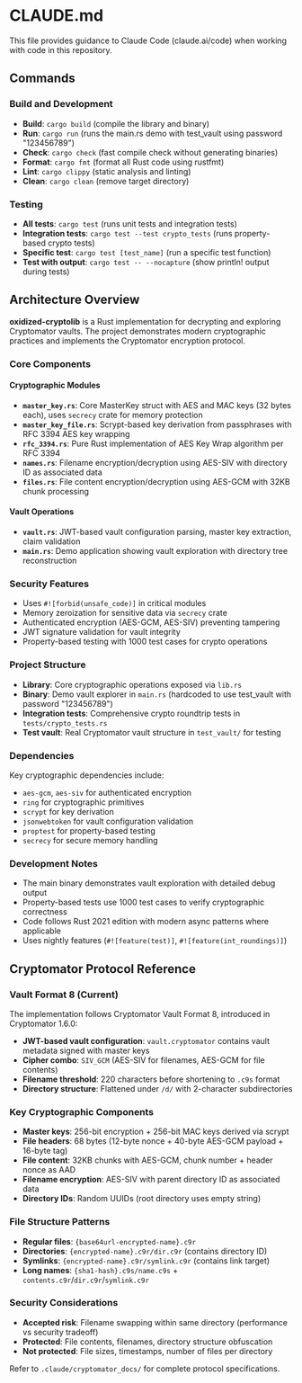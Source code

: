 # CLAUDE.md

This file provides guidance to Claude Code (claude.ai/code) when working with code in this repository.

## Commands

### Build and Development
- **Build**: `cargo build` (compile the library and binary)
- **Run**: `cargo run` (runs the main.rs demo with test_vault using password "123456789")
- **Check**: `cargo check` (fast compile check without generating binaries)
- **Format**: `cargo fmt` (format all Rust code using rustfmt)
- **Lint**: `cargo clippy` (static analysis and linting)
- **Clean**: `cargo clean` (remove target directory)

### Testing
- **All tests**: `cargo test` (runs unit tests and integration tests)
- **Integration tests**: `cargo test --test crypto_tests` (runs property-based crypto tests)
- **Specific test**: `cargo test [test_name]` (run a specific test function)
- **Test with output**: `cargo test -- --nocapture` (show println! output during tests)

## Architecture Overview

**oxidized-cryptolib** is a Rust implementation for decrypting and exploring Cryptomator vaults. The project demonstrates modern cryptographic practices and implements the Cryptomator encryption protocol.

### Core Components

#### Cryptographic Modules
- **`master_key.rs`**: Core MasterKey struct with AES and MAC keys (32 bytes each), uses `secrecy` crate for memory protection
- **`master_key_file.rs`**: Scrypt-based key derivation from passphrases with RFC 3394 AES key wrapping  
- **`rfc_3394.rs`**: Pure Rust implementation of AES Key Wrap algorithm per RFC 3394
- **`names.rs`**: Filename encryption/decryption using AES-SIV with directory ID as associated data
- **`files.rs`**: File content encryption/decryption using AES-GCM with 32KB chunk processing

#### Vault Operations
- **`vault.rs`**: JWT-based vault configuration parsing, master key extraction, claim validation
- **`main.rs`**: Demo application showing vault exploration with directory tree reconstruction

### Security Features
- Uses `#![forbid(unsafe_code)]` in critical modules
- Memory zeroization for sensitive data via `secrecy` crate
- Authenticated encryption (AES-GCM, AES-SIV) preventing tampering
- JWT signature validation for vault integrity
- Property-based testing with 1000 test cases for crypto operations

### Project Structure
- **Library**: Core cryptographic operations exposed via `lib.rs`
- **Binary**: Demo vault explorer in `main.rs` (hardcoded to use test_vault with password "123456789")
- **Integration tests**: Comprehensive crypto roundtrip tests in `tests/crypto_tests.rs`
- **Test vault**: Real Cryptomator vault structure in `test_vault/` for testing

### Dependencies
Key cryptographic dependencies include:
- `aes-gcm`, `aes-siv` for authenticated encryption
- `ring` for cryptographic primitives  
- `scrypt` for key derivation
- `jsonwebtoken` for vault configuration validation
- `proptest` for property-based testing
- `secrecy` for secure memory handling

### Development Notes
- The main binary demonstrates vault exploration with detailed debug output
- Property-based tests use 1000 test cases to verify cryptographic correctness
- Code follows Rust 2021 edition with modern async patterns where applicable
- Uses nightly features (`#![feature(test)]`, `#![feature(int_roundings)]`)

## Cryptomator Protocol Reference

### Vault Format 8 (Current)
The implementation follows Cryptomator Vault Format 8, introduced in Cryptomator 1.6.0:
- **JWT-based vault configuration**: `vault.cryptomator` contains vault metadata signed with master keys
- **Cipher combo**: `SIV_GCM` (AES-SIV for filenames, AES-GCM for file contents)
- **Filename threshold**: 220 characters before shortening to `.c9s` format
- **Directory structure**: Flattened under `/d/` with 2-character subdirectories

### Key Cryptographic Components
- **Master keys**: 256-bit encryption + 256-bit MAC keys derived via scrypt
- **File headers**: 68 bytes (12-byte nonce + 40-byte AES-GCM payload + 16-byte tag)
- **File content**: 32KB chunks with AES-GCM, chunk number + header nonce as AAD
- **Filename encryption**: AES-SIV with parent directory ID as associated data
- **Directory IDs**: Random UUIDs (root directory uses empty string)

### File Structure Patterns
- **Regular files**: `{base64url-encrypted-name}.c9r`
- **Directories**: `{encrypted-name}.c9r/dir.c9r` (contains directory ID)
- **Symlinks**: `{encrypted-name}.c9r/symlink.c9r` (contains link target)
- **Long names**: `{sha1-hash}.c9s/name.c9s` + `contents.c9r`/`dir.c9r`/`symlink.c9r`

### Security Considerations
- **Accepted risk**: Filename swapping within same directory (performance vs security tradeoff)
- **Protected**: File contents, filenames, directory structure obfuscation
- **Not protected**: File sizes, timestamps, number of files per directory

Refer to `.claude/cryptomator_docs/` for complete protocol specifications.